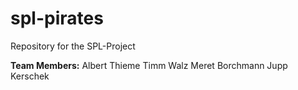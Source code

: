 # spl-pirates
Repository for the SPL-Project

**Team Members:**
Albert Thieme
Timm Walz
Meret Borchmann
Jupp Kerschek


